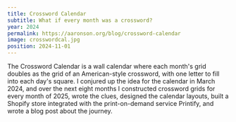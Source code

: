 ```yaml
---
title: Crossword Calendar
subtitle: What if every month was a crossword?
year: 2024
permalink: https://aaronson.org/blog/crossword-calendar
image: crosswordcal.jpg
position: 2024-11-01
---
```


The Crossword Calendar is a wall calendar where each month's grid doubles as the grid of an American-style crossword, with one letter to fill into each day's square. I conjured up the idea for the calendar in March 2024, and over the next eight months I constructed crossword grids for every month of 2025, wrote the clues, designed the calendar layouts, built a Shopify store integrated with the print-on-demand service Printify, and wrote a blog post about the journey.
